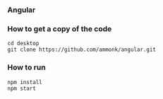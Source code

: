 ### Angular

### How to get a copy of the code

```
cd desktop
git clone https://github.com/ammonk/angular.git
```

### How to run

```
npm install
npm start
```

